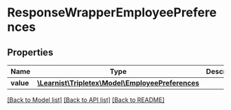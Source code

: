# ResponseWrapperEmployeePreferences

## Properties
Name | Type | Description | Notes
------------ | ------------- | ------------- | -------------
**value** | [**\Learnist\Tripletex\Model\EmployeePreferences**](EmployeePreferences.md) |  | [optional] 

[[Back to Model list]](../../README.md#documentation-for-models) [[Back to API list]](../../README.md#documentation-for-api-endpoints) [[Back to README]](../../README.md)

